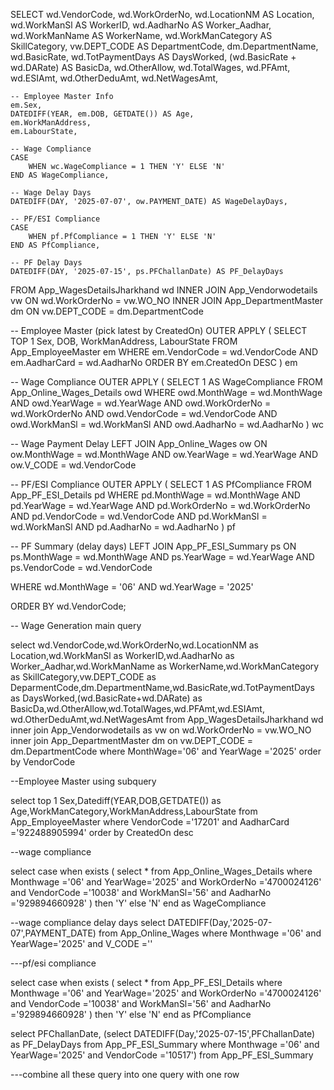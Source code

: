 SELECT 
    wd.VendorCode,
    wd.WorkOrderNo,
    wd.LocationNM AS Location,
    wd.WorkManSl AS WorkerID,
    wd.AadharNo AS Worker_Aadhar,
    wd.WorkManName AS WorkerName,
    wd.WorkManCategory AS SkillCategory,
    vw.DEPT_CODE AS DepartmentCode,
    dm.DepartmentName,
    wd.BasicRate,
    wd.TotPaymentDays AS DaysWorked,
    (wd.BasicRate + wd.DARate) AS BasicDa,
    wd.OtherAllow,
    wd.TotalWages,
    wd.PFAmt,
    wd.ESIAmt,
    wd.OtherDeduAmt,
    wd.NetWagesAmt,

    -- Employee Master Info
    em.Sex,
    DATEDIFF(YEAR, em.DOB, GETDATE()) AS Age,
    em.WorkManAddress,
    em.LabourState,

    -- Wage Compliance
    CASE 
        WHEN wc.WageCompliance = 1 THEN 'Y' ELSE 'N' 
    END AS WageCompliance,

    -- Wage Delay Days
    DATEDIFF(DAY, '2025-07-07', ow.PAYMENT_DATE) AS WageDelayDays,

    -- PF/ESI Compliance
    CASE 
        WHEN pf.PfCompliance = 1 THEN 'Y' ELSE 'N' 
    END AS PfCompliance,

    -- PF Delay Days
    DATEDIFF(DAY, '2025-07-15', ps.PFChallanDate) AS PF_DelayDays

FROM App_WagesDetailsJharkhand wd
INNER JOIN App_Vendorwodetails vw 
    ON wd.WorkOrderNo = vw.WO_NO
INNER JOIN App_DepartmentMaster dm 
    ON vw.DEPT_CODE = dm.DepartmentCode

-- Employee Master (pick latest by CreatedOn)
OUTER APPLY (
    SELECT TOP 1 Sex, DOB, WorkManAddress, LabourState
    FROM App_EmployeeMaster em
    WHERE em.VendorCode = wd.VendorCode 
      AND em.AadharCard = wd.AadharNo
    ORDER BY em.CreatedOn DESC
) em

-- Wage Compliance
OUTER APPLY (
    SELECT 1 AS WageCompliance
    FROM App_Online_Wages_Details owd
    WHERE owd.MonthWage = wd.MonthWage
      AND owd.YearWage = wd.YearWage
      AND owd.WorkOrderNo = wd.WorkOrderNo
      AND owd.VendorCode = wd.VendorCode
      AND owd.WorkManSl = wd.WorkManSl
      AND owd.AadharNo = wd.AadharNo
) wc

-- Wage Payment Delay
LEFT JOIN App_Online_Wages ow
    ON ow.MonthWage = wd.MonthWage
   AND ow.YearWage = wd.YearWage
   AND ow.V_CODE = wd.VendorCode

-- PF/ESI Compliance
OUTER APPLY (
    SELECT 1 AS PfCompliance
    FROM App_PF_ESI_Details pd
    WHERE pd.MonthWage = wd.MonthWage
      AND pd.YearWage = wd.YearWage
      AND pd.WorkOrderNo = wd.WorkOrderNo
      AND pd.VendorCode = wd.VendorCode
      AND pd.WorkManSl = wd.WorkManSl
      AND pd.AadharNo = wd.AadharNo
) pf

-- PF Summary (delay days)
LEFT JOIN App_PF_ESI_Summary ps
    ON ps.MonthWage = wd.MonthWage
   AND ps.YearWage = wd.YearWage
   AND ps.VendorCode = wd.VendorCode

WHERE wd.MonthWage = '06' 
  AND wd.YearWage = '2025'

ORDER BY wd.VendorCode;




-- Wage Generation main query 

select wd.VendorCode,wd.WorkOrderNo,wd.LocationNM as Location,wd.WorkManSl as WorkerID,wd.AadharNo as Worker_Aadhar,wd.WorkManName 
as WorkerName,wd.WorkManCategory as SkillCategory,vw.DEPT_CODE as DeparmentCode,dm.DepartmentName,wd.BasicRate,wd.TotPaymentDays as DaysWorked,(wd.BasicRate+wd.DARate) 
as BasicDa,wd.OtherAllow,wd.TotalWages,wd.PFAmt,wd.ESIAmt,
wd.OtherDeduAmt,wd.NetWagesAmt from App_WagesDetailsJharkhand wd
inner join App_Vendorwodetails as vw
on wd.WorkOrderNo = vw.WO_NO
inner join App_DepartmentMaster dm
on vw.DEPT_CODE = dm.DepartmentCode where MonthWage='06' and YearWage ='2025' order by VendorCode


--Employee Master using subquery

select top 1 Sex,Datediff(YEAR,DOB,GETDATE()) as Age,WorkManCategory,WorkManAddress,LabourState from App_EmployeeMaster 
where VendorCode ='17201' and AadharCard ='922488905994' order by CreatedOn desc

--wage compliance

select case when exists ( select * from App_Online_Wages_Details where Monthwage ='06' and YearWage='2025' and WorkOrderNo ='4700024126' and VendorCode ='10038'
 and WorkManSl='56' and AadharNo ='929894660928' ) then 'Y' else 'N' end as WageCompliance

 --wage compliance delay days
 select DATEDIFF(Day,'2025-07-07',PAYMENT_DATE) from App_Online_Wages where  Monthwage ='06' and YearWage='2025' and V_CODE =''

 ---pf/esi compliance					

 select case when exists ( select * from App_PF_ESI_Details where Monthwage ='06' and YearWage='2025' and WorkOrderNo ='4700024126' and VendorCode ='10038'
 and WorkManSl='56' and AadharNo ='929894660928' ) then 'Y' else 'N' end as PfCompliance 

  select PFChallanDate,
  (select DATEDIFF(Day,'2025-07-15',PFChallanDate) as PF_DelayDays from App_PF_ESI_Summary where  Monthwage ='06' and YearWage='2025' and VendorCode ='10517') from App_PF_ESI_Summary


  ---combine all these query into one query with one row 
